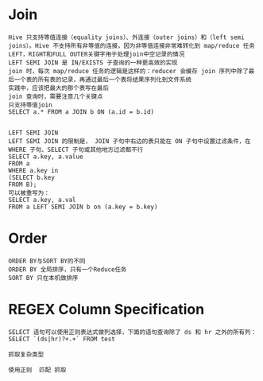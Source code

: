 

# Join

    
    Hive 只支持等值连接（equality joins）、外连接（outer joins）和（left semi joins）。Hive 不支持所有非等值的连接，因为非等值连接非常难转化到 map/reduce 任务
    LEFT，RIGHT和FULL OUTER关键字用于处理join中空记录的情况
    LEFT SEMI JOIN 是 IN/EXISTS 子查询的一种更高效的实现
    join 时，每次 map/reduce 任务的逻辑是这样的：reducer 会缓存 join 序列中除了最后一个表的所有表的记录，再通过最后一个表将结果序列化到文件系统
    实践中，应该把最大的那个表写在最后
    join 查询时，需要注意几个关键点
    只支持等值join
    SELECT a.* FROM a JOIN b ON (a.id = b.id)


    LEFT SEMI JOIN
    LEFT SEMI JOIN 的限制是， JOIN 子句中右边的表只能在 ON 子句中设置过滤条件，在 WHERE 子句、SELECT 子句或其他地方过滤都不行
    SELECT a.key, a.value 
    FROM a 
    WHERE a.key in 
    (SELECT b.key 
    FROM B);
    可以被重写为：
    SELECT a.key, a.val 
    FROM a LEFT SEMI JOIN b on (a.key = b.key)

#  Order 

    ORDER BY与SORT BY的不同
    ORDER BY 全局排序，只有一个Reduce任务
    SORT BY 只在本机做排序


# REGEX Column Specification

    SELECT 语句可以使用正则表达式做列选择，下面的语句查询除了 ds 和 hr 之外的所有列：
    SELECT `(ds|hr)?+.+` FROM test
    
    抓取复杂类型
    
    使用正则  匹配 抓取 
    
